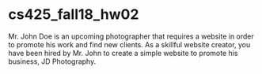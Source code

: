 # cs425_fall18_hw02
Mr. John Doe is an upcoming photographer that requires a website in order to promote his work and find new clients. As a skillful website creator, you have been hired by Mr. John to create a simple website to promote his business, JD Photography.
